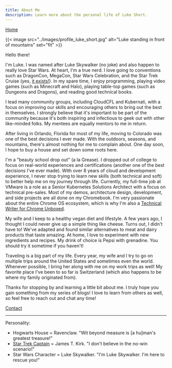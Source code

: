 ```yaml
---
title: About Me
description: Learn more about the personal life of Luke Short.
---
```


[Home](/)

{{< image src="../images/profile_luke_short.jpg" alt="Luke standing in front of mountains" set="fit" >}}

Hello there!

I'm Luke. I was named after Luke Skywalker (no joke) and also happen to really love Star Wars. At heart, I'm a true nerd. I love going to conventions such as DragonCon, MegaCon, Star Wars Celebration, and the Star Trek Cruise (yes, [it exists!](https://www.startrekthecruise.com/)). In my spare time, I enjoy programming, playing video games (such as Minecraft and Halo), playing table-top games (such as Dungeons and Dragons), and reading good technical books.

I lead many community groups, including CloudCFL and Kubernati, with a focus on improving our skills and encouraging others to bring out the best in themselves. I strongly believe that it's important to be part of the community because it's both inspiring and infectious to geek out with other like-minded folks. My mentees are equally mentors to me in return.

After living in Orlando, Florida for most of my life, moving to Colorado was one of the best decisions I ever made. With the outdoors, seasons, and mountains, there's almost nothing for me to complain about. One day soon, I hope to buy a house and set down some roots here.

I'm a "beauty school drop out" (a la Grease). I dropped out of college to focus on real-world experiences and certifications (another one of the best decisions I've ever made). With over 8 years of cloud and development experience, I never stop trying to learn new skills (both technical and soft) to better help me on my journey through life. Currently, my full-time job at VMware is a role as a Senior Kubernetes Solutions Architect with a focus on technical pre-sales. Most of my demos, architecture design, development, and side projects are all done on my Chromebook. I'm very passionate about the entire Chrome OS ecosystem, which is why I'm also a [Technical Writer for Chrome Unboxed](https://chromeunboxed.com/author/luke/).

My wife and I keep to a healthy vegan diet and lifestyle. A few years ago, I thought I could never give up a simple thing like cheese. Turns out, I didn't have to! We've adapted and found similar alternatives to meat and dairy products that taste amazing. At home, I love to experiment with new ingredients and recipes. My drink of choice is Pepsi with grenadine. You should try it sometime if you haven't!

Traveling is a big part of my life. Every year, my wife and I try to go on multiple trips around the United States and sometimes even the world. Whenever possible, I bring her along with me on my work trips as well! My favorite place I've been to so far is Switzerland (which also happens to be where my family originated from).

Thanks for stopping by and learning a little bit about me. I truly hope you gain something from my series of blogs! I love to learn from others as well, so feel free to reach out and chat any time!

[Contact](/#contact)

---

Personality:

- Hogwarts House = Ravenclaw. "Wit beyond measure is [a hu]man's greatest treasure!"
- [Star Trek Captain](https://www.startrek.com/news/which-star-trek-captain-are-you) = James T. Kirk. "I don't believe in the no-win scenario!"
- Star Wars Character = Luke Skywalker. "I'm Luke Skywalker. I'm here to rescue you!"
